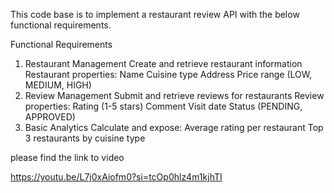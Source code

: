 This code base is to implement a restaurant review API with the below functional requirements.

 Functional Requirements
 1. Restaurant Management
 Create and retrieve restaurant information
 Restaurant properties:
 Name
 Cuisine type
 Address
 Price range (LOW, MEDIUM, HIGH)
 2. Review Management
 Submit and retrieve reviews for restaurants
 Review properties:
 Rating (1-5 stars)
 Comment
 Visit date
 Status (PENDING, APPROVED)
 3. Basic Analytics
 Calculate and expose:
 Average rating per restaurant
 Top 3 restaurants by cuisine type

please find the link to video

https://youtu.be/L7j0xAiofm0?si=tcOp0hlz4m1kjhTI
